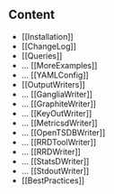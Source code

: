 ## Content

* [[Installation]]
* [[ChangeLog]]
* [[Queries]]
* ... [[MoreExamples]]
* ... [[YAMLConfig]]
* [[OutputWriters]]
* ... [[GangliaWriter]]
* ... [[GraphiteWriter]]
* ... [[KeyOutWriter]]
* ... [[MetricsdWriter]]
* ... [[OpenTSDBWriter]]
* ... [[RRDToolWriter]]
* ... [[RRDWriter]]
* ... [[StatsDWriter]]
* ... [[StdoutWriter]]
* [[BestPractices]]
